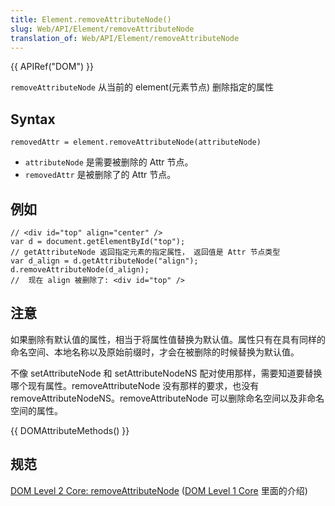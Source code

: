 ```yaml
---
title: Element.removeAttributeNode()
slug: Web/API/Element/removeAttributeNode
translation_of: Web/API/Element/removeAttributeNode
---
```

{{ APIRef("DOM") }}

`removeAttributeNode` 从当前的 element(元素节点) 删除指定的属性

## Syntax

```plain
removedAttr = element.removeAttributeNode(attributeNode)
```

- `attributeNode` 是需要被删除的 Attr 节点。
- `removedAttr` 是被删除了的 Attr 节点。

## 例如

```plain
// <div id="top" align="center" />
var d = document.getElementById("top");
// getAttributeNode 返回指定元素的指定属性， 返回值是 Attr 节点类型
var d_align = d.getAttributeNode("align");
d.removeAttributeNode(d_align);
//  现在 align 被删除了: <div id="top" />
```

## 注意

如果删除有默认值的属性，相当于将属性值替换为默认值。属性只有在具有同样的命名空间、本地名称以及原始前缀时，才会在被删除的时候替换为默认值。

不像 setAttributeNode 和 setAttributeNodeNS 配对使用那样，需要知道要替换哪个现有属性。removeAttributeNode 没有那样的要求，也没有 removeAttributeNodeNS。removeAttributeNode 可以删除命名空间以及非命名空间的属性。

{{ DOMAttributeMethods() }}

## 规范

[DOM Level 2 Core: removeAttributeNode](http://www.w3.org/TR/DOM-Level-2-Core/core.html#ID-D589198) ([DOM Level 1 Core](http://www.w3.org/TR/REC-DOM-Level-1/level-one-core.html#method-removeAttributeNode) 里面的介绍)
